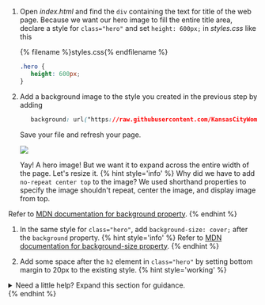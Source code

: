 1. Open _index.html_ and find the `div` containing the text for title of the web page. Because we want our hero image to fill the entire title area, declare a style for `class="hero"` and set `height: 600px;` in _styles.css_ like this

   {% filename %}styles.css{% endfilename %}
   ```css
   .hero {
      height: 600px;
   }
   ```
1. Add a background image to the style you created in the previous step by adding 
   ```css   
      background: url("https://raw.githubusercontent.com/KansasCityWomeninTechnology/CSSCompilerPractice/master/images/hero.jpg") no-repeat center top;
   ```
   Save your file and refresh your page. 

   ![](https://media.giphy.com/media/l44QiZECjPEjLAwzm/giphy.gif)

   Yay! A hero image! But we want it to expand across the entire width of the page. Let's resize it.
    {% hint style='info' %}
Why did we have to add `no-repeat center top` to the image? We used shorthand properties to specify the image shouldn't repeat, center the image, and display image from top.

Refer to [MDN documentation for background property](https://developer.mozilla.org/en-US/docs/Web/CSS/background).
    {% endhint %}
1. In the same style for `class="hero"`, add `background-size: cover;` after the `background` property.
{% hint style='info' %}
Refer to [MDN documentation for background-size property](https://developer.mozilla.org/en-US/docs/Web/CSS/background-size).
    {% endhint %}

1. Add some space after the `h2` element in `class="hero"` by setting bottom margin to 20px to the existing style.
   {% hint style='working' %}
<details>
<summary>
Need a little help? Expand this section for guidance. 
</summary>
Add "margin-bottom: 20px;" to the existing style ".hero h2". 
</details>
   {% endhint %}






